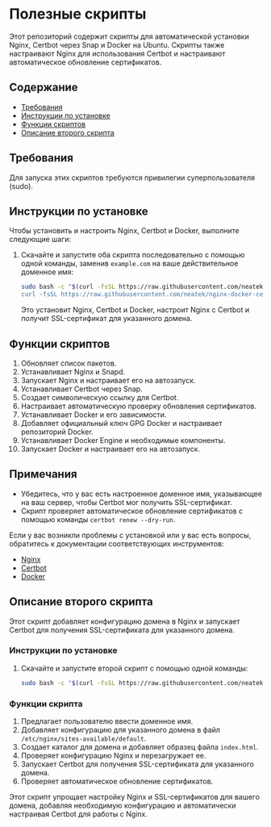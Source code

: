 # Полезные скрипты

Этот репозиторий содержит скрипты для автоматической установки Nginx, Certbot через Snap и Docker на Ubuntu. Скрипты также настраивают Nginx для использования Certbot и настраивают автоматическое обновление сертификатов.

## Содержание

- [Требования](#требования)
- [Инструкции по установке](#инструкции-по-установке)
- [Функции скриптов](#функции-скриптов)
- [Описание второго скрипта](#описание-второго-скрипта)

## Требования

Для запуска этих скриптов требуются привилегии суперпользователя (sudo).

## Инструкции по установке

Чтобы установить и настроить Nginx, Certbot и Docker, выполните следующие шаги:

1. Скачайте и запустите оба скрипта последовательно с помощью одной команды, заменив `example.com` на ваше действительное доменное имя:

    ```bash
    sudo bash -c "$(curl -fsSL https://raw.githubusercontent.com/neatek/nginx-docker-certbot/main/install.sh) && \
    curl -fsSL https://raw.githubusercontent.com/neatek/nginx-docker-certbot/main/setup_domain.sh | sudo bash -s -- example.com"
    ```

    Это установит Nginx, Certbot и Docker, настроит Nginx с Certbot и получит SSL-сертификат для указанного домена.

## Функции скриптов

1. Обновляет список пакетов.
2. Устанавливает Nginx и Snapd.
3. Запускает Nginx и настраивает его на автозапуск.
4. Устанавливает Certbot через Snap.
5. Создает символическую ссылку для Certbot.
6. Настраивает автоматическую проверку обновления сертификатов.
7. Устанавливает Docker и его зависимости.
8. Добавляет официальный ключ GPG Docker и настраивает репозиторий Docker.
9. Устанавливает Docker Engine и необходимые компоненты.
10. Запускает Docker и настраивает его на автозапуск.

## Примечания

- Убедитесь, что у вас есть настроенное доменное имя, указывающее на ваш сервер, чтобы Certbot мог получить SSL-сертификат.
- Скрипт проверяет автоматическое обновление сертификатов с помощью команды `certbot renew --dry-run`.

Если у вас возникли проблемы с установкой или у вас есть вопросы, обратитесь к документации соответствующих инструментов:

- [Nginx](https://nginx.org/en/docs/)
- [Certbot](https://certbot.eff.org/docs/)
- [Docker](https://docs.docker.com/)

## Описание второго скрипта

Этот скрипт добавляет конфигурацию домена в Nginx и запускает Certbot для получения SSL-сертификата для указанного домена.

### Инструкции по установке

1. Скачайте и запустите второй скрипт с помощью одной команды:

    ```bash
    sudo bash -c "$(curl -fsSL https://raw.githubusercontent.com/neatek/nginx-docker-certbot/main/setup_domain.sh)"
    ```

### Функции скрипта

1. Предлагает пользователю ввести доменное имя.
2. Добавляет конфигурацию для указанного домена в файл `/etc/nginx/sites-available/default`.
3. Создает каталог для домена и добавляет образец файла `index.html`.
4. Проверяет конфигурацию Nginx и перезагружает ее.
5. Запускает Certbot для получения SSL-сертификата для указанного домена.
6. Проверяет автоматическое обновление сертификатов.

Этот скрипт упрощает настройку Nginx и SSL-сертификатов для вашего домена, добавляя необходимую конфигурацию и автоматически настраивая Certbot для работы с Nginx.
